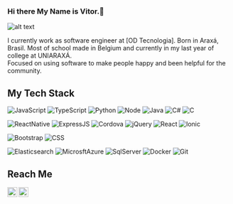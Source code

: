 ### Hi there My Name is Vitor.👋


<p>
  
  ![alt text](http://www.odtecnologia.com.br/img/od_tp.png "ODTecnologia")
  
  
  I currently work as software engineer at [OD Tecnologia]. 
  Born in Araxá, Brasil. Most of school made in Belgium and currently in my last year of college at UNIARAXÁ. <br />
  Focused on using software to make people happy and been helpful for the community. 
</p>

## My Tech Stack
![JavaScript](https://img.shields.io/badge/-JavaScript-%232c3e50?style=flat-square&logo=javascript)
![TypeScript](https://img.shields.io/badge/-TypeScript-%232c3e50?style=flat-square&logo=TypeScript)
![Python](https://img.shields.io/badge/-Python-%232c3e50?style=flat-square&logo=python)
![Node](https://img.shields.io/badge/-Node-%232c3e50?style=flat-square&logo=node-dot-js)
![Java](https://img.shields.io/badge/-Java-%232c3e50?style=flat-square&logo=Java)
![C#](https://img.shields.io/badge/-CSharp-%232c3e50?style=flat-square&logo=C%20Sharp)
![C](https://img.shields.io/badge/-C-%232c3e50?style=flat-square&logo=C)

![ReactNative](https://img.shields.io/badge/-React%20Native-%232c3e50?style=flat-square&logo=react)
![ExpressJS](https://img.shields.io/badge/-ExpressJS-%232c3e50?style=flat-square&logo=Expressjs)
![Cordova](https://img.shields.io/badge/-Cordova-%232c3e50?style=flat-square&logo=apachecordova)
![jQuery](https://img.shields.io/badge/-jQuery-%232c3e50?style=flat-square&logo=jQuery)
![React](https://img.shields.io/badge/-React-%232c3e50?style=flat-square&logo=react)
![Ionic](https://img.shields.io/badge/-Ionic-%232c3e50?style=flat-square&logo=ionic)

![Bootstrap](https://img.shields.io/badge/-Bootstrap-%232c3e50?style=flat-square&logo=Bootstrap)
![CSS](https://img.shields.io/badge/-CSS-%232c3e50?style=flat-square&logo=css3)

![Elasticsearch](https://img.shields.io/badge/-Elasticsearch-%232c3e50?style=flat-square&logo=elasticsearch)
![MicrosftAzure](https://img.shields.io/badge/-Microsft%20Azure-%232c3e50?style=flat-square&logo=azuredevops)
![SqlServer](https://img.shields.io/badge/-SQLServer-%232c3e50?style=flat-square&logo=SQLServer)
![Docker](https://img.shields.io/badge/-Docker-%232c3e50?style=flat-square&logo=docker)
![Git](https://img.shields.io/badge/-Git-%232c3e50?style=flat-square&logo=git)

<!---
## Portfolio
[www.arifszn.com](https://www.arifszn.com)
-->

## Reach Me
<a href="https://www.linkedin.com/in/vitor-henrique-costa-ferreira-8a5b93164/">
  <img align="left" alt="LinkedIn" width="22px" src="https://cdn.jsdelivr.net/npm/simple-icons@v3/icons/linkedin.svg" />
</a>
<a href="mailto:vitor.ferreira@oraculodecisor.com">
  <img align="left" alt="Mail" width="22px" src="https://cdn.jsdelivr.net/npm/simple-icons@v3/icons/gmail.svg" />
</a>


